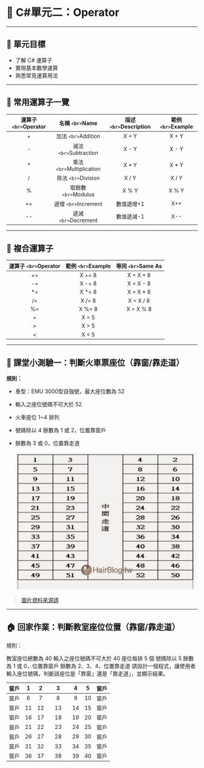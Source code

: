 # 🚂 C#單元二：Operator

---

## 🎯 單元目標

- 了解 C# 運算子
- 實現基本數學運算
- 熟悉常見運算用法

---

## 🧮 常用運算子一覽

| 運算子 `<br>`Operator |      名稱 `<br>`Name      | 描述 `<br>`Description | 範例 `<br>`Example |
| :---------------------: | :-------------------------: | :----------------------: | :------------------: |
|            +            |    加法 `<br>`Addition    |          X + Y          |        X + Y        |
|            -            |  減法 `<br>`Subtraction  |          X - Y          |        X - Y        |
|            *            | 乘法 `<br>`Multiplication |          X * Y          |        X * Y        |
|            /            |    除法 `<br>`Division    |          X / Y          |        X / Y        |
|            %            |   取餘數 `<br>`Modulus   |          X % Y          |        X % Y        |
|           ++           |   遞增 `<br>`Increment   |        數值遞增+1        |         X++         |
|           --           |   遞減 `<br>`Decrement   |        數值遞減-1        |         X--         |

---

## 🔗 複合運算子

| 運算子 `<br>`Operator | 範例 `<br>`Example | 等同 `<br>`Same As |
| :---------------------: | :------------------: | :------------------: |
|           +=           |        X += 8        |      X = X + 8      |
|           -=           |        X -= 8        |      X = X - 8      |
|           *=           |        X *= 8        |      X = X * 8      |
|           /=           |        X /= 8        |      X = X / 8      |
|           %=           |        X %= 8        |      X = X % 8      |
|            =            |        X = 5        |                      |
|            >            |        X > 5        |                      |
|            <            |        X < 5        |                      |

---

## 📝 課堂小測驗一：判斷火車票座位（靠窗/靠走道）

**規則：**

- 車型：EMU 3000型自強號，最大座位數為 52
- 輸入之座位號碼不可大於 52
- 火車座位 1~4 排列
- 號碼除以 4 餘數為 1 或 2，位置靠窗戶
- 餘數為 3 或 0，位置靠走道

  ![1760345331900](image/Course2/1760345331900.png)

> [圖片資料來源請](https://hairstyle.life/taiwanrailways-seat/)

---

## 🏠 回家作業：判斷教室座位位置（靠窗/靠走道）

規則：

教室座位總數為 40
輸入之座位號碼不可大於 40
座位每排 5 個
號碼除以 5 餘數為 1 或 0，位置靠窗戶
餘數為 2、3、4，位置靠走道
請設計一個程式，讓使用者輸入座位號碼，判斷該座位是「靠窗」還是「靠走道」，並顯示結果。

| 窗戶 | 1 | 2 |  | 3 |  | 4 | 5 | 窗戶 |
| :--: | :-: | :-: | :-: | :-: | :-: | :-: | :-: | :--: |
| 窗戶 | 6 | 7 |  | 8 |  | 9 | 10 | 窗戶 |
| 窗戶 | 11 | 12 |  | 13 |  | 14 | 15 | 窗戶 |
| 窗戶 | 16 | 17 |  | 18 |  | 19 | 20 | 窗戶 |
| 窗戶 | 21 | 22 |  | 23 |  | 24 | 25 | 窗戶 |
| 窗戶 | 26 | 27 |  | 28 |  | 29 | 30 | 窗戶 |
| 窗戶 | 31 | 32 |  | 33 |  | 34 | 35 | 窗戶 |
| 窗戶 | 36 | 37 |  | 38 |  | 39 | 40 | 窗戶 |

